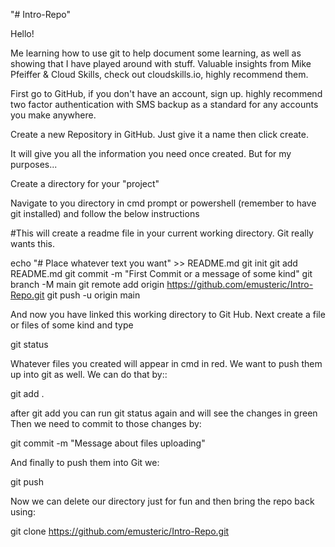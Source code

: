"# Intro-Repo" 

Hello!

Me learning how to use git to help document some learning, as well as showing that I have played around with stuff. Valuable insights from Mike Pfeiffer & Cloud Skills, check out cloudskills.io, highly recommend them.

First go to GitHub, if you don't have an account, sign up. highly recommend two factor authentication with SMS backup as a standard for any accounts you make anywhere.

Create a new Repository in GitHub. Just give it a name then click create.

It will give you all the information you need once created. But for my purposes...

Create a directory for your "project" 

Navigate to you directory in cmd prompt or powershell (remember to have git installed) and follow the below instructions

#This will create a readme file in your current working directory. Git really wants this.

echo "# Place whatever text you want" >> README.md
git init 
git add README.md 
git commit -m "First Commit or a message of some kind"
git branch -M main
git remote add origin https://github.com/emusteric/Intro-Repo.git
git push -u origin main 

And now you have linked this working directory to Git Hub.
Next create a file or files of some kind and type

git status

Whatever files you created will appear in cmd in red.
We want to push them up into git as well. We can do that by::

git add .

after git add you can run git status again and will see the changes in green
Then we need to commit to those changes by:

git commit -m "Message about files uploading"

And finally to push them into Git we:

git push 


Now we can delete our directory just for fun and then bring the repo back using:

git clone https://github.com/emusteric/Intro-Repo.git
